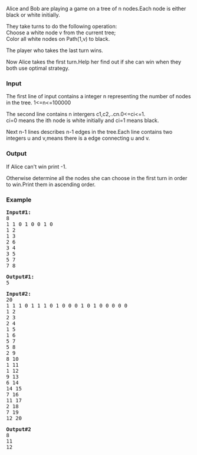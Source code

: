<p>Alice and Bob are playing a game on a tree of n nodes.Each node is either black or white initially.</p>
<p>They take turns to do the following operation:<br>Choose a white node v from the current tree;<br>Color all white nodes on Path(1,v) to black.</p>
<p>The player who takes the last turn wins.</p>
<p>Now Alice takes the first turn.Help her&nbsp;find out if she can win when they both use optimal strategy.</p>
<h3>Input</h3>
<p>The first line of input contains a integer n representing the number of nodes in the tree. 1&lt;=n&lt;=100000</p>
<p>The second line contains n intergers c1,c2,..cn.0&lt;=ci&lt;=1.<br>ci=0 means the ith node is white initially and ci=1 means black.</p>
<p>Next n-1 lines describes n-1 edges in the tree.Each line contains two integers u and v,means there is a edge connecting u and v.&nbsp;</p>
<h3>Output</h3>
<p>If Alice can't win print -1.</p>
<p>Otherwise determine all the nodes she can choose in the first turn in order to win.Print them in ascending order.</p>
<h3>Example</h3>
<pre><strong>Input#1:</strong>
8<br>1 1 0 1 0 0 1 0<br>1 2<br>1 3<br>2 6<br>3 4<br>3 5<br>5 7<br>7 8&nbsp;</pre>
<pre><strong>Output#1:</strong>
5</pre>
<pre><strong>Input#2:<br></strong>20<br>1 1 1 0 1 1 1 0 1 0 0 0 1 0 1 0 0 0 0 0<br>1 2<br>2 3<br>2 4<br>1 5<br>1 6<br>5 7<br>5 8<br>2 9<br>8 10<br>1 11<br>1 12<br>9 13<br>6 14<br>14 15<br>7 16<br>11 17<br>2 18<br>7 19<br>12 20&nbsp;</pre>
<pre><strong>Output#2<br></strong>8<br>11<br>12&nbsp;</pre>